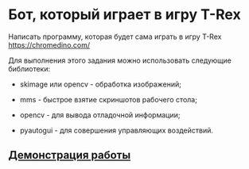 # Бот, который играет в игру T-Rex

Написать программу, которая будет сама играть в игру T-Rex https://chromedino.com/

Для выполнения этого задания можно использовать следующие библиотеки:

* skimage или opencv - обработка изображений;

* mms - быстрое взятие скриншотов рабочего стола;

* opencv - для вывода отладочной информации;

* pyautogui - для совершения управляющих воздействий.

## [Демонстрация работы](https://www.youtube.com/watch?v=XeUfdpXaIHE)